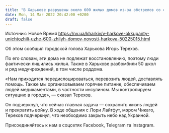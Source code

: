 ```yaml
---
title: "В Харькове разрушены около 600 жилых домов из-за обстрелов со стороны оккупантов"
date: Mon, 14 Mar 2022 20:42:00 +0200
draft: false
---
```

Источник: Новое Время https://nv.ua/kharkiv/v-harkove-okkupanty-unichtozhili-uzhe-600-zhilyh-domov-novosti-harkova-50225015.html


 Об этом сообщил городской голова Харькова Игорь Терехов.

По его словам, эти дома не подлежат восстановлению, поэтому люди фактически лишились жилья. Также в Харькове разбомбили 50 школ и ряд медучреждений, в том числе роддома.

«Нам приходится передислоцироваться, перевозить людей, доставлять помощь. Также мы организовываем горячее питание, обеспечиваем людей медикаментами, в частности инсулином. Мы контролируем ситуацию в городе», — сказал Терехов.

Он подчеркнул, что сейчас главная задача — сохранить жизнь людей и прекратить войну. В ходе общения с Лори Лайтфут, мэром Чикаго, Терехов подчеркнул, что необходимо закрыть небо над Украиной.

Присоединяйтесь к нам в соцсетях Facebook, Telegram та Instagram.
